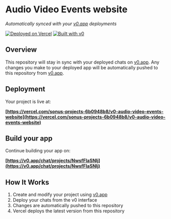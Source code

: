 # Audio Video Events website

*Automatically synced with your [v0.app](https://v0.app) deployments*

[![Deployed on Vercel](https://img.shields.io/badge/Deployed%20on-Vercel-black?style=for-the-badge&logo=vercel)](https://vercel.com/sonus-projects-6b0948b8/v0-audio-video-events-website)
[![Built with v0](https://img.shields.io/badge/Built%20with-v0.app-black?style=for-the-badge)](https://v0.app/chat/projects/NwsfFIaSNIj)

## Overview

This repository will stay in sync with your deployed chats on [v0.app](https://v0.app).
Any changes you make to your deployed app will be automatically pushed to this repository from [v0.app](https://v0.app).

## Deployment

Your project is live at:

**[https://vercel.com/sonus-projects-6b0948b8/v0-audio-video-events-website](https://vercel.com/sonus-projects-6b0948b8/v0-audio-video-events-website)**

## Build your app

Continue building your app on:

**[https://v0.app/chat/projects/NwsfFIaSNIj](https://v0.app/chat/projects/NwsfFIaSNIj)**

## How It Works

1. Create and modify your project using [v0.app](https://v0.app)
2. Deploy your chats from the v0 interface
3. Changes are automatically pushed to this repository
4. Vercel deploys the latest version from this repository